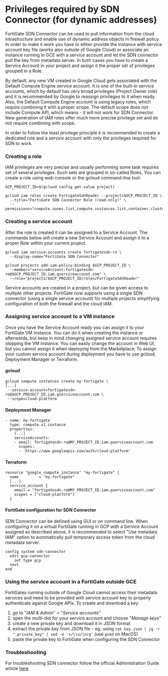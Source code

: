 # Privileges required by SDN Connector (for dynamic addresses)

FortiGate SDN Connector can be used to pull information from the cloud intrastructure and enable use of dynamic address objects in firewall policy. In order to make it work you have to either provide the instance with service account key file (works also outside of Google Cloud) or associate an instance running in GCE with a service account and let the SDN connector pull the key from metadata server. In both cases you have to create a Service Account in your project and assign it the proper set of privileges grouped in a Role.

By default, any new VM created in Google Cloud gets associated with the Default Compute Engine service account. It is one of the built-in service accounts, which by default has very broad privileges (Project Owner role) and it is recommended by Google to reassign privileges to it when ready. Also, the Default Compute Engine account is using legacy roles, which require combining it with a proper scope. The default scope does not include Compute API, which means - it will not work for SDN Connector. New generation of IAM roles offer much more precise privilege set and do not require combining with scope.

In order to follow the least privilege principle it is recommended to create a dedicated role and a service account with only the privileges required for SDN to work.

### Creating a role
IAM privileges are very precise and usually performing some task requires set of several privileges. Such sets are grouped in so-called Roles. You can create a role using web console or the gcloud command-line tool:
```
GCP_PROJECT_ID=$(gcloud config get-value project)

gcloud iam roles create FortigateSdnReader --project=$GCP_PROJECT_ID \
  --title="FortiGate SDN Connector Role (read-only)" \
  --permissions="compute.zones.list,compute.instances.list,container.clusters.list,container.nodes.list,container.pods.list,container.services.list"
```

### Creating a service account
After the role is created it can be assigned to a Service Account. The commands below will create a new Service Account and assign it to a proper Role within your current project:
```
gcloud iam service-accounts create fortigatesdn-ro \
  --display-name="FortiGate SDN Connector"

gcloud projects add-iam-policy-binding $GCP_PROJECT_ID \
  --member="serviceAccount:fortigatesdn-ro@$GCP_PROJECT_ID.iam.gserviceaccount.com" \
  --role="projects/$GCP_PROJECT_ID/roles/FortigateSdnReader"
```

Service accounts are created in a project, but can be given access to multiple other projects. FortiGate now supports using a single SDN connector (using a single service account) for multiple projects simplifying configuration of both the firewall and the cloud IAM.

### Assigning service account to a VM instance
Once you have the Service Account ready you can assign it to your FortiGate VM instance. You can do it when creating the instance or afterwards, but keep in mind changing assigned service account requires stopping the VM instance. You can easily change the account in Web UI, but you cannot assign it when deploying from the Marketplace. To assign your custom service account during deployment you have to use gcloud, Deployment Manager or Terraform.

#### gcloud
```
gcloud compute instances create my-fortigate \
[...]
 --service-account=fortigatesdn-ro@$GCP_PROJECT_ID.iam.gserviceaccount.com \
 --scope=cloud-platform
```

#### Deployment Manager
```
- name: my-fortigate
  type: compute.v1.instance
  properties:
    [...]
    serviceAccounts:
    - email: fortigatesdn-ro@MY_PROJECT_ID.iam.gserviceaccount.com
      scopes:
      - 'https://www.googleapis.com/auth/cloud-platform'
```

#### Terraform
```
resource "google_compute_instance" "my-fortigate" {
  name         = "my-fortigate"
  [...]
  service_account {
    email = "fortigatesdn-ro@MY_PROJECT_ID.iam.gserviceaccount.com"
    scopes = ["cloud-platform"]
  }
```

#### FortiGate configuration for SDN Connector
SDN Connector can be defined using GUI or on command line. When configuring it on a virtual FortiGate running in GCP with a Service Account assigned as described above, it is recommended to select "Use metadata IAM" option to automatically pull temporary access token from the cloud metadata server.

```
config system sdn-connector
  edit gcp-connector
    set type gcp
  next
end
```

### Using the service account in a FortiGate outside GCE
FortiGates running outside of Google Cloud cannot access their metadata services and need to be provided with service account key to properly authenticate against Google APIs. To create and download a key:
1. go to "*IAM & Admin*" > "*Service accounts*"
1. open the multi-dot for your service account and choose "*Manage keys*"
1. create a new private key and download it in JSON format
1. extract the private key from JSON file - eg. using `cat key.json | jq -r ".private_key" | sed -e 's/\\n/\n/g'` (use `gsed` on MacOS)
1. paste the private key to FortiGate when configuring the SDN Connector

### Troubleshooting
For troubleshooting SDN connector follow the official Administration Guide article [here](https://docs.fortinet.com/document/fortigate-public-cloud/7.0.0/gcp-administration-guide/884509/troubleshooting-gcp-sdn-connector)
